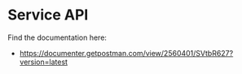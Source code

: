 # Service API

Find the documentation here: 

- https://documenter.getpostman.com/view/2560401/SVtbR627?version=latest


